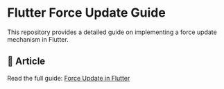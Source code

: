 # Flutter Force Update Guide

This repository provides a detailed guide on implementing a force update mechanism in Flutter.

## 📖 Article

Read the full guide: [Force Update in Flutter](force_update_implementation.md)
